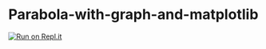# Parabola-with-graph-and-matplotlib
[![Run on Repl.it](https://repl.it/badge/github/Latthwan/Parabola-with-graph-and-matplotlib)](https://repl.it/github/Latthwan/Parabola-with-graph-and-matplotlib)